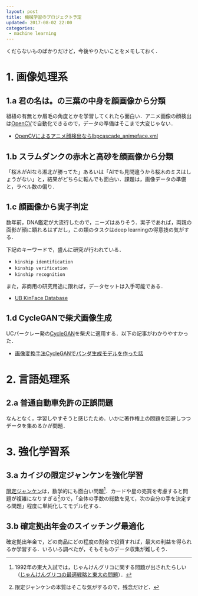 ```yaml
---
layout: post
title: 機械学習のプロジェクト予定
updated: 2017-08-02 22:00 
categories:
 - machine learning 
---
```


くだらないものばかりだけど，今後やりたいことをメモしておく．


# 1. 画像処理系

## 1.a 君の名は。の三葉の中身を顔画像から分類

組紐の有無とか眉毛の角度とかを学習してくれたら面白い．アニメ画像の顔検出は[OpenCV](http://opencv.org/)で自動化できるので，データの準備はそこまで大変じゃない．

* [OpenCVによるアニメ顔検出ならlbpcascade_animeface.xml](http://ultraist.hatenablog.com/entry/20110718/1310965532)

## 1.b スラムダンクの赤木と高砂を顔画像から分類

「桜木がAIなら湘北が勝ってた」あるいは「AIでも見間違うから桜木のミスはしょうがない」と，結果がどちらに転んでも面白い．課題は，画像データの準備と，ラベル数の偏り．

## 1.c 顔画像から実子判定

数年前，DNA鑑定が大流行したので，ニーズはありそう．実子であれば，両親の面影が顔に顕れるはずだし，この類のタスクはdeep learningの得意技の気がする．

下記のキーワードで，盛んに研究が行われている．

* `kinship identification`
* `kinship verification`
* `kinship recognition`

また，非商用の研究用途に限れば，データセットは入手可能である．

* [UB KinFace Database](http://www1.ece.neu.edu/~yunfu/research/Kinface/Kinface.htm)

## 1.d CycleGANで柴犬画像生成

UCバークレー発の[CycleGAN](https://github.com/junyanz/CycleGAN)を柴犬に適用する．以下の記事がわかりやすかった．

* [画像変換手法CycleGANでパンダ生成モデルを作った話](http://qiita.com/TSY/items/18eb8e9b6342d368c445)

# 2. 言語処理系

## 2.a 普通自動車免許の正誤問題

なんとなく，学習しやすそうと感じたため．いかに著作権上の問題を回避しつつデータを集めるかが問題．

# 3. 強化学習系
## 3.a カイジの限定ジャンケンを強化学習

[限定ジャンケン](https://ja.wikipedia.org/wiki/%E8%B3%AD%E5%8D%9A%E9%BB%99%E7%A4%BA%E9%8C%B2%E3%82%AB%E3%82%A4%E3%82%B8#.E9.99.90.E5.AE.9A.E3.82.B8.E3.83.A3.E3.83.B3.E3.82.B1.E3.83.B3)は，数学的にも面白い問題[^1]．カードや星の売買を考慮すると問題が複雑になりすぎる[^2]ので，「全体の手数の総数を見て，次の自分の手を決定する問題」程度に単純化してモデル化する．

## 3.b 確定拠出年金のスイッチング最適化

確定拠出年金で，どの商品にどの程度の割合で投資すれば，最大の利益を得られるか学習する．いろいろ調べたが，そもそものデータ収集が難しそう．



[^1]: 1992年の東大入試では，じゃんけんグリコに関する問題が出されたらしい（[じゃんけんグリコの最適戦略と東大の問題](http://mathtrain.jp/grk)）．
[^2]: 限定ジャンケンの本質はそこな気がするので，残念だけど．
